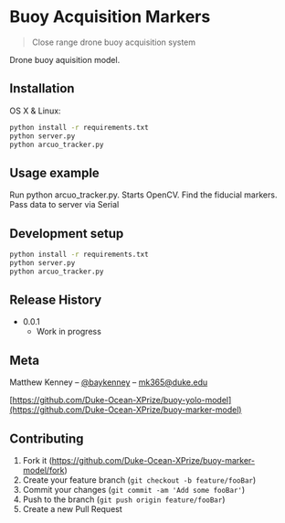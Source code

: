 # Buoy Acquisition Markers
> Close range drone buoy acquisition system


Drone buoy aquisition model. 

## Installation

OS X & Linux:

```sh
python install -r requirements.txt
python server.py
python arcuo_tracker.py
```

## Usage example

Run python arcuo_tracker.py. Starts OpenCV. Find the fiducial markers. Pass data to server via Serial

## Development setup

```sh
python install -r requirements.txt
python server.py
python arcuo_tracker.py
```

## Release History

* 0.0.1
    * Work in progress

## Meta

Matthew Kenney – [@baykenney](https://twitter.com/baykenney) – mk365@duke.edu

[https://github.com/Duke-Ocean-XPrize/buoy-yolo-model](https://github.com/Duke-Ocean-XPrize/buoy-marker-model)

## Contributing

1. Fork it (<https://github.com/Duke-Ocean-XPrize/buoy-marker-model/fork>)
2. Create your feature branch (`git checkout -b feature/fooBar`)
3. Commit your changes (`git commit -am 'Add some fooBar'`)
4. Push to the branch (`git push origin feature/fooBar`)
5. Create a new Pull Request



 
 
 
 
